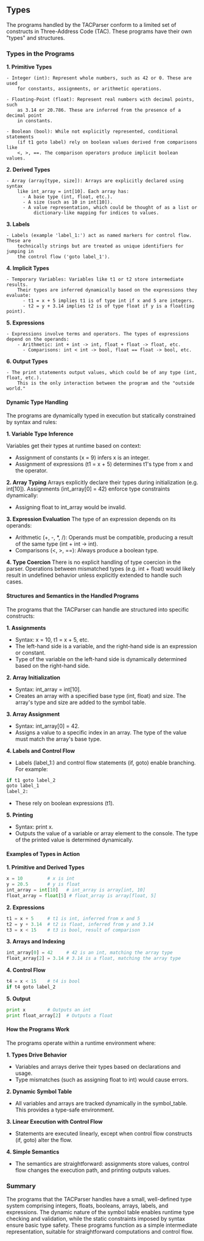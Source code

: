
## Types

The programs handled by the TACParser conform to a limited set of constructs in
Three-Address Code (TAC). These programs have their own "types" and structures.


### Types in the Programs

__1. Primitive Types__

	- Integer (int): Represent whole numbers, such as 42 or 0. These are used
        for constants, assignments, or arithmetic operations.

	- Floating-Point (float): Represent real numbers with decimal points, such
        as 3.14 or 20.786. These are inferred from the presence of a decimal point
        in constants.

	- Boolean (bool): While not explicitly represented, conditional statements
        (if t1 goto label) rely on boolean values derived from comparisons like
        <, >, ==. The comparison operators produce implicit boolean values.


__2. Derived Types__

	- Array (array[type, size]): Arrays are explicitly declared using syntax
        like int_array = int[10]. Each array has:
	      - A base type (int, float, etc.).
	      - A size (such as 10 in int[10]).
	      - A value representation, which could be thought of as a list or
              dictionary-like mapping for indices to values.

__3. Labels__

	- Labels (example 'label_1:') act as named markers for control flow. These are
        technically strings but are treated as unique identifiers for jumping in
        the control flow ('goto label_1').

__4. Implicit Types__

	- Temporary Variables: Variables like t1 or t2 store intermediate results.
        Their types are inferred dynamically based on the expressions they evaluate:
	      - t1 = x + 5 implies t1 is of type int if x and 5 are integers.
	      - t2 = y + 3.14 implies t2 is of type float if y is a float(ing point).

__5. Expressions__

	- Expressions involve terms and operators. The types of expressions depend on the operands:
      	- Arithmetic: int + int -> int, float + float -> float, etc.
	      - Comparisons: int < int -> bool, float == float -> bool, etc.

__6. Output Types__

	- The print statements output values, which could be of any type (int, float, etc.).
        This is the only interaction between the program and the "outside world."


#### Dynamic Type Handling

The programs are dynamically typed in execution but statically constrained by syntax and rules:

__1. Variable Type Inference__

Variables get their types at runtime based on context:
- Assignment of constants (x = 9) infers x is an integer.
- Assignment of expressions (t1 = x + 5) determines t1's type from x and the operator.

__2. Array Typing__
Arrays explicitly declare their types during initialization (e.g. int[10]).
Assignments (int_array[0] = 42) enforce type constraints dynamically:
- Assigning float to int_array would be invalid.

__3. Expression Evaluation__
The type of an expression depends on its operands:
- Arithmetic (+, -, *, /): Operands must be compatible, producing a result
  of the same type (int + int -> int).
- Comparisons (<, >, ==): Always produce a boolean type.

__4. Type Coercion__
There is no explicit handling of type coercion in the parser. Operations between
mismatched types (e.g. int + float) would likely result in undefined behavior
unless explicitly extended to handle such cases.

#### Structures and Semantics in the Handled Programs

The programs that the TACParser can handle are structured into specific constructs:

__1. Assignments__
- Syntax: x = 10, t1 = x + 5, etc.
- The left-hand side is a variable, and the right-hand side is an
  expression or constant.
- Type of the variable on the left-hand side is dynamically determined
  based on the right-hand side.

__2. Array Initialization__
- Syntax: int_array = int[10].
- Creates an array with a specified base type (int, float) and size.
  The array's type and size are added to the symbol table.

__3. Array Assignment__
- Syntax: int_array[0] = 42.
- Assigns a value to a specific index in an array. The type of the
  value must match the array's base type.

__4. Labels and Control Flow__
- Labels (label_1:) and control flow statements (if, goto) enable
  branching. For example:

```python
if t1 goto label_2
goto label_1
label_2:
```
- These rely on boolean expressions (t1).

__5. Printing__
- Syntax: print x.
- Outputs the value of a variable or array element to the console.
  The type of the printed value is determined dynamically.


#### Examples of Types in Action

__1. Primitive and Derived Types__

```python
x = 10         # x is int
y = 20.5       # y is float
int_array = int[10]   # int_array is array[int, 10]
float_array = float[5] # float_array is array[float, 5]
```

__2. Expressions__

```python
t1 = x + 5     # t1 is int, inferred from x and 5
t2 = y + 3.14  # t2 is float, inferred from y and 3.14
t3 = x < 15    # t3 is bool, result of comparison
```

__3. Arrays and Indexing__

```python
int_array[0] = 42     # 42 is an int, matching the array type
float_array[2] = 3.14 # 3.14 is a float, matching the array type
```

__4. Control Flow__

```python
t4 = x < 15    # t4 is bool
if t4 goto label_2
```

__5. Output__

```python
print x        # Outputs an int
print float_array[2]  # Outputs a float
```


#### How the Programs Work

The programs operate within a runtime environment where:

__1. Types Drive Behavior__
- Variables and arrays derive their types based on declarations and usage.
- Type mismatches (such as assigning float to int) would cause errors.

__2. Dynamic Symbol Table__
- All variables and arrays are tracked dynamically in the symbol_table.
  This provides a type-safe environment.

__3. Linear Execution with Control Flow__
- Statements are executed linearly, except when control flow constructs
  (if, goto) alter the flow.

__4. Simple Semantics__
- The semantics are straightforward: assignments store values, control
  flow changes the execution path, and printing outputs values.


### Summary

The programs that the TACParser handles have a small, well-defined type system
comprising integers, floats, booleans, arrays, labels, and expressions. The
dynamic nature of the symbol table enables runtime type checking and validation,
while the static constraints imposed by syntax ensure basic type safety. These
programs function as a simple intermediate representation, suitable for straightforward
computations and control flow.
